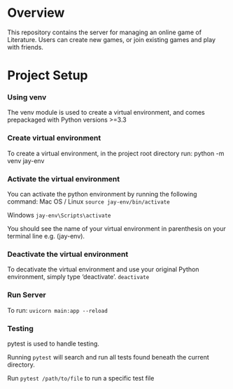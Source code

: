 # Overview

This repository contains the server for managing an online game of Literature.
Users can create new games, or join existing games and play with friends. 

# Project Setup

### Using venv

The venv module is used to create a virtual environment, and comes prepackaged with Python versions >=3.3

### Create virtual environment

To create a virtual environment, in the project root directory run:
python -m venv jay-env

### Activate the virtual environment

You can activate the python environment by running the following command:
Mac OS / Linux
`source jay-env/bin/activate`

Windows
`jay-env\Scripts\activate`

You should see the name of your virtual environment in parenthesis on your terminal line e.g. (jay-env).

### Deactivate the virtual environment

To decativate the virtual environment and use your original Python environment, simply type ‘deactivate’.
`deactivate`


### Run Server
To run: `uvicorn main:app --reload`

### Testing

pytest is used to handle testing.

Running `pytest` will search and run all tests found beneath the current directory.

Run `pytest /path/to/file` to run a specific test file

